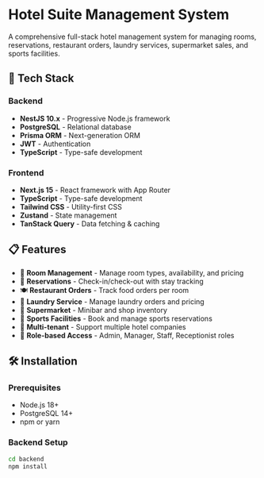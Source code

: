 # Hotel Suite Management System

A comprehensive full-stack hotel management system for managing rooms, reservations, restaurant orders, laundry services, supermarket sales, and sports facilities.

## 🚀 Tech Stack

### Backend

- **NestJS 10.x** - Progressive Node.js framework
- **PostgreSQL** - Relational database
- **Prisma ORM** - Next-generation ORM
- **JWT** - Authentication
- **TypeScript** - Type-safe development

### Frontend

- **Next.js 15** - React framework with App Router
- **TypeScript** - Type-safe development
- **Tailwind CSS** - Utility-first CSS
- **Zustand** - State management
- **TanStack Query** - Data fetching & caching

## 📋 Features

- 🏨 **Room Management** - Manage room types, availability, and pricing
- 📅 **Reservations** - Check-in/check-out with stay tracking
- 🍽️ **Restaurant Orders** - Track food orders per room
- 🧺 **Laundry Service** - Manage laundry orders and pricing
- 🛒 **Supermarket** - Minibar and shop inventory
- 🏃 **Sports Facilities** - Book and manage sports reservations
- 👥 **Multi-tenant** - Support multiple hotel companies
- 🔐 **Role-based Access** - Admin, Manager, Staff, Receptionist roles

## 🛠️ Installation

### Prerequisites

- Node.js 18+
- PostgreSQL 14+
- npm or yarn

### Backend Setup

```bash
cd backend
npm install
```
